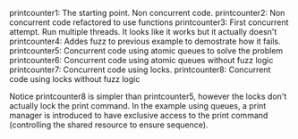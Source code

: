printcounter1: The starting point. Non concurrent code.
printcounter2: Non concurrent code refactored to use functions
printcounter3: First concurrent attempt. Run multiple threads. It looks like it works but it actually doesn't
printcounter4: Addes fuzz to previous example to demostrate how it fails.
printcounter5: Concurrent code using atomic queues to solve the problem
printcounter6: Concurrent code using atomic queues without fuzz logic
printcounter7: Concurrent code using locks.
printcounter8: Concurrent code using locks without fuzz logic


Notice printcounter8 is simpler than printcounter5, however the locks don't actually lock the print command.
In the example using queues, a print manager is introduced to have exclusive access to the print command (controlling the shared resource to ensure sequence).